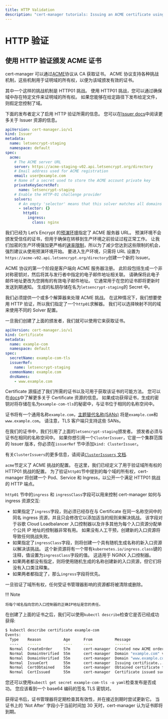 ```yaml
---
title: HTTP Validation
description: "cert-manager tutorials: Issuing an ACME certificate using HTTP validation"
---
```


# HTTP 验证

## 使用 HTTP 验证颁发 ACME 证书

cert-manager 可以通过[ACME](https://en.wikipedia.org/wiki/Automated_Certificate_Management_Environment)协议从 CA 获取证书。
ACME 协议支持各种挑战机制，这些机制用于证明域的所有权，以便为该域颁发有效的证书。

其中一个这样的挑战机制是 HTTP01 挑战。
使用 HTTP01 挑战，您可以通过确保域中存在特定文件来证明域的所有权。
如果您能够在给定路径下发布给定文件，则假定您控制了域。

下面的发布者定义了启用 HTTP 验证所需的信息。
您可以在[Issuer docs](../../concepts/issuer.md)中阅读更多关于 Issuer 资源的信息。

```yaml
apiVersion: cert-manager.io/v1
kind: Issuer
metadata:
  name: letsencrypt-staging
  namespace: default
spec:
  acme:
    # The ACME server URL
    server: https://acme-staging-v02.api.letsencrypt.org/directory
    # Email address used for ACME registration
    email: user@example.com
    # Name of a secret used to store the ACME account private key
    privateKeySecretRef:
      name: letsencrypt-staging
    # Enable the HTTP-01 challenge provider
    solvers:
      # An empty 'selector' means that this solver matches all domains
      - selector: {}
        http01:
          ingress:
            class: nginx
```

我们已经为 Let’s Encrypt 的[预演环境](https://letsencrypt.org/docs/staging-environment/)指定了 ACME 服务器 URL。
预演环境不会颁发受信任的证书，但用于确保在转移到生产环境之前验证过程正常工作。
让我们加密的生产环境强加更严格的[速率限制](https://letsencrypt.org/docs/rate-limits/)，所以为了减少您达到这些限制的机会，强烈建议从使用预演环境开始。
要进入生产环境，只需将 URL 设置为`https://acme-v02.api.letsencrypt.org/directory`创建一个新的 Issuer。

ACME 协议的第一个阶段是客户端向 ACME 服务器注册。
此阶段包括生成一个非对称密钥对，然后将其与发行者中指定的电子邮件地址相关联。
请确保将此电子邮件地址更改为您拥有的有效电子邮件地址。
它通常用于在您的证书即将更新时发送到期通知。
生成的私钥存储在名为`letsencrypt-staging`的 Secret 中。

我们必须提供一个或多个解算器来处理 ACME 挑战。
在这种情况下，我们想要使用 HTTP 验证，所以我们指定了一个`http01`求解器。
我们可以选择映射不同的域来使用不同的 Solver 配置。

一旦我们创建了上面的颁发者，我们就可以使用它来获取证书。

```yaml
apiVersion: cert-manager.io/v1
kind: Certificate
metadata:
  name: example-com
  namespace: default
spec:
  secretName: example-com-tls
  issuerRef:
    name: letsencrypt-staging
  commonName: example.com
  dnsNames:
    - www.example.com
```

Certificate 源描述了我们所需的证书以及可用于获取该证书的可能方法。
您可以在[docs](../../concepts/certificate.md)中了解更多关于 Certificate 资源的信息。
如果成功获得证书，生成的密钥对将存储在名为`example-com-tls`的秘密中，与证书位于相同的名称空间中。

证书将有一个通用名称`example.com`，[主题替代名称(SANs)](https://en.wikipedia.org/wiki/Subject_Alternative_Name) 将是`example.com`和`www.example.com`。
请注意，TLS 客户端只支持这些 SANs。

在我们的证书中，我们引用了上面的`letsencrypt-staging`颁发者。
颁发者必须与证书在相同的名称空间中。
如果你想引用一个`ClusterIssuer`，它是一个集群范围的 Issuer 版本，你必须在`issuerRef` 节中添加`kind: ClusterIssuer`。

有关`ClusterIssuers`的更多信息，请阅读[`ClusterIssuers` 文档](../../concepts/issuer.md).

`acme`节定义了 ACME 挑战的配置。
在这里，我们已经定义了用于验证域所有权的 HTTP01 挑战的配置。
为了验证`http01`节中提到的每个域的所有权，cert-manager 将创建一个 Pod、Service 和 Ingress，以公开一个满足 HTTP01 挑战的 HTTP 端点。

`http01` 节中的`ingress` 和 `ingressClass`字段可以用来控制 cert-manager 如何与 ingress 资源交互:

- 如果指定了`ingress`字段，则必须已经存在与 Certificate 在同一名称空间中的同名 ingress 资源，并且只会修改它以添加适当的规则来解决挑战。
  该字段对于谷歌 Cloud Loadbalancer 入口控制器以及许多其他为每个入口资源分配单个公共 IP 地址的控制器非常有用。
  如果没有人工干预，创建新的入口资源将导致任何挑战失败。
- 如果指定了`ingressClass`字段，则将创建一个具有随机生成名称的新入口资源以解决该挑战。
  这个新资源将有一个带有`kubernetes.io/ingress.class`键的注释，值设置为`ingressClass`字段的值。
  这适用于 NGINX 入口控制器。
- 如果两者都没有指定，则将使用随机生成的名称创建新的入口资源，但它们将没有入口类注释集。
- 如果两者都指定了，那么`ingress`字段将优先。

一旦验证了域所有权，任何受证书管理器影响的资源都将被清除或删除。

!!! Note

    将每个域名指向您的入口控制器的正确IP地址是您的责任。

在创建了上面的证书之后，我们可以使用`kubectl describe`检查它是否已经成功获得:

```bash
$ kubectl describe certificate example-com
Events:
  Type    Reason          Age      From          Message
  ----    ------          ----     ----          -------
  Normal  CreateOrder     57m      cert-manager  Created new ACME order, attempting validation...
  Normal  DomainVerified  55m      cert-manager  Domain "example.com" verified with "http-01" validation
  Normal  DomainVerified  55m      cert-manager  Domain "www.example.com" verified with "http-01" validation
  Normal  IssueCert       55m      cert-manager  Issuing certificate...
  Normal  CertObtained    55m      cert-manager  Obtained certificate from ACME server
  Normal  CertIssued      55m      cert-manager  Certificate issued successfully
```

您还可以使用`kubectl get secret example-com-tls -o yaml`检查发布是否成功。
您应该看到一个 base64 编码的签名 TLS 密钥对。

获得证书后，证书管理器将定期检查其有效性，并在接近到期时尝试更新它。
当证书上的 'Not After' 字段小于当前时间加 30 天时，cert-manager 认为证书即将到期。
